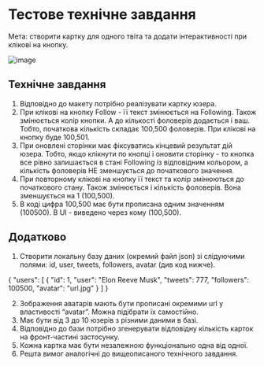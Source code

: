 # Тестове технічне завдання

Мета: створити картку для одного твіта та додати інтерактивності при клікові на кнопку.

![image](https://user-images.githubusercontent.com/95150973/222929649-92a95c49-5803-4eba-baca-746c16bc81c3.png)

## Технічне завдання
1. Відповідно до макету потрібно реалізувати картку юзера.
2. При клікові на кнопку Follow - її текст змінюється на Following. Також змінюється колір кнопки. А до кількості фоловерів додається і ваш. Тобто, початкова кількість складає 100,500 фоловерів. При клікові на кнопку буде
100,501.
3. При оновлені сторінки має фіксуватись кінцевий результат дій юзера. Тобто, якщо клікнути по кнопці і оновити сторінку - то кнопка все рівно залишається в стані Following із відповідним кольором, а кількість фоловерів НЕ
зменшується до початкового значення.
4. При повторному клікові на кнопку її текст та колір змінюються до початкового стану. Також змінюється і кількість фоловерів. Вона зменшується на 1 (100,500).
5. В коді цифра 100,500 має бути прописана одним значенням (100500). В UI - виведено через кому (100,500).

## Додатково
1. Створити локальну базу даних (окремий файл json) зі слідуючими полями: id, user, tweets, followers, avatar (див код нижче).

{
  "users": [
    {
      "id": 1,
      "user": "Elon Reeve Musk",
      "tweets": 777,
      "followers": 100500,
      "avatar": "url.jpg"
    }
  ]
}

2. Зображення аватарів мають бути прописані окремими url у властивості “avatar”. Можна підібрати їх самостійно.
3. Має бути від 3 до 10 юзерів з різними даними в базі.
4. Відповідно до бази потрібно згенерувати відповідну кількість карток на фронт-частині застосунку.
5. Кожна картка має бути незалежною функціонально одна від одної.
6. Решта вимог аналогічні до вищеописаного технічного завдання.
